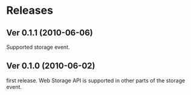 # Releases #
## Ver 0.1.1 (2010-06-06) ##
Supported storage event.

## Ver 0.1.0 (2010-06-02) ##
first release. Web Storage API is supported in other parts of the storage event.